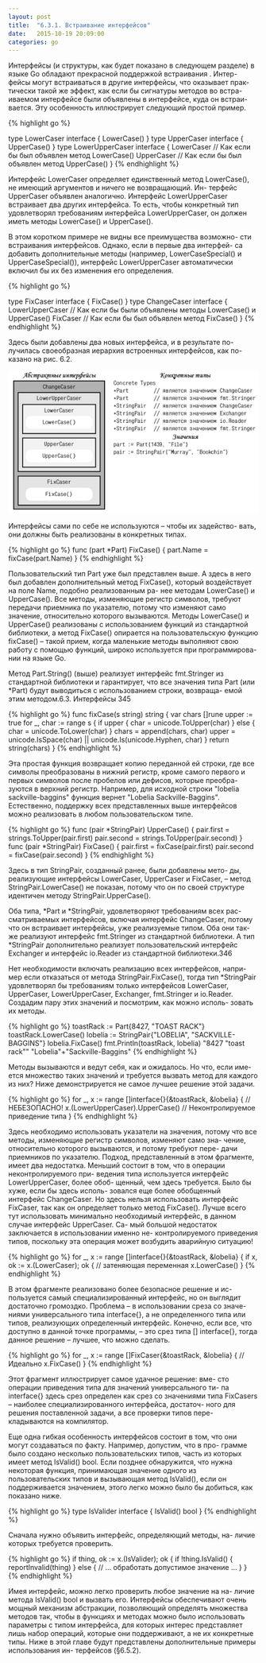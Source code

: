 ```yaml
---
layout: post
title:  "6.3.1. Встраивание интерфейсов"
date:   2015-10-19 20:09:00
categories: go
---
```


Интерфейсы (и структуры, как будет показано в следующем разделе)
в языке Go обладают прекрасной поддержкой встраивания . Интер-
фейсы могут встраиваться в другие интерфейсы, что оказывает прак-
тически такой же эффект, как если бы сигнатуры методов во встра-
иваемом интерфейсе были объявлены в интерфейсе, куда он встраи-
вается. Эту особенность иллюстрирует следующий простой пример.


{% highlight go %}

type LowerCaser interface {
    LowerCase()
}
type UpperCaser interface {
    UpperCase()
}
type LowerUpperCaser interface {
    LowerCaser // Как если бы был объявлен метод LowerCase()
    UpperCaser // Как если бы был объявлен метод UpperCase()
}
{% endhighlight %}

Интерфейс LowerCaser определяет единственный метод
LowerCase(), не имеющий аргументов и ничего не возвращающий. Ин-
терфейс UpperCaser объявлен аналогично. Интерфейс LowerUpperCaser
встраивает два других интерфейса. То есть, чтобы конкретный тип
удовлетворял требованиям интерфейса LowerUpperCaser, он должен
иметь методы LowerCase() и UpperCase().

В этом коротком примере не видны все преимущества возможно-
сти встраивания интерфейсов. Однако, если в первые два интерфей-
са добавить дополнительные методы (например, LowerCaseSpecial()
и UpperCaseSpecial()), интерфейс LowerUpperCaser автоматически
включил бы их без изменения его определения.


{% highlight go %}

type FixCaser interface {
    FixCase()
}
type ChangeCaser interface {
    LowerUpperCaser // Как если бы были объявлены методы LowerCase() и UpperCase()
    FixCaser
    // Как если бы был объявлен метод FixCase()
}
{% endhighlight %}

Здесь были добавлены два новых интерфейса, и в результате по-
лучилась своеобразная иерархия встроенных интерфейсов, как по-
казано на рис. 6.2.

![Рис.6.2](/images/ris-6-2.jpg "Рис.6.2")


Интерфейсы сами по себе не используются – чтобы их задейство-
вать, они должны быть реализованы в конкретных типах.


{% highlight go %}
func (part *Part) FixCase() {
    part.Name = fixCase(part.Name)
}
{% endhighlight %}

Пользовательский тип Part уже был представлен выше. А
здесь в него был добавлен дополнительный метод FixCase(),
который воздействует на поле Name, подобно реализованным ра-
нее методам LowerCase() и UpperCase(). Все методы, изменяющие
регистр символов, требуют передачи приемника по указателю,
потому что изменяют само значение, относительно которого
вызываются. Методы LowerCase() и UpperCase() реализованы с
использованием функций из стандартной библиотеки, а метод
FixCase() опирается на пользовательскую функцию fixCase() –
такой прием, когда маленькие методы выполняют свою работу
с помощью функций, широко используется при программирова-
нии на языке Go.

Метод Part.String() (выше) реализует интерфейс fmt.Stringer из
стандартной библиотеки и гарантирует, что все значения типа Part
(или *Part) будут выводиться с использованием строки, возвраща-
емой этим методом.6.3. Интерфейсы
345


{% highlight go %}
func fixCase(s string) string {
    var chars []rune
    upper := true
    for _, char := range s {
        if upper {
            char = unicode.ToUpper(char)
        } else {
            char = unicode.ToLower(char)
        }
        chars = append(chars, char)
        upper = unicode.IsSpace(char) || unicode.Is(unicode.Hyphen, char)
    }
    return string(chars)
}
{% endhighlight %}



Эта простая функция возвращает копию переданной ей строки, где
все символы преобразованы в нижний регистр, кроме самого первого
и первых символов после пробелов или дефисов, которые преобра-
зуются в верхний регистр. Например, для исходной строки "lobelia
sackville-baggins" функция вернет "Lobelia Sackville-Baggins".
Естественно, поддержку всех представленных выше интерфейсов
можно реализовать в любом пользовательском типе.


{% highlight go %}
func (pair *StringPair) UpperCase() {
pair.first = strings.ToUpper(pair.first)
pair.second = strings.ToUpper(pair.second)
}
func (pair *StringPair) FixCase() {
pair.first = fixCase(pair.first)
pair.second = fixCase(pair.second)
}
{% endhighlight %}

Здесь в тип StringPair, созданный ранее, были добавлены мето-
ды, реализующие интерфейсы LowerCaser, UpperCaser и FixCaser, –
метод StringPair.LowerCase() не показан, потому что он по своей
структуре идентичен методу StringPair.UpperCase().

Оба типа, *Part и *StringPair, удовлетворяют требованиям всех рас-
сматриваемых интерфейсов, включая интерфейс ChangeCaser, потому
что он встраивает интерфейсы, уже реализуемые типом. Оба они так-
же реализуют интерфейс fmt.Stringer из стандартной библиотеки. А
тип *StringPair дополнительно реализует пользовательский интерфейс
Exchanger и интерфейс io.Reader из стандартной библиотеки.346


Нет необходимости включать реализацию всех интерфейсов, напри-
мер если отказаться от метода StringPair.FixCase(), тогда тип *StringPair
удовлетворял бы требованиям только интерфейсов LowerCaser,
UpperCaser, LowerUpperCaser, Exchanger, fmt.Stringer и io.Reader.
Создадим пару этих значений и посмотрим, как можно исполь-
зовать их методы.


{% highlight go %}
toastRack := Part{8427, "TOAST RACK"}
toastRack.LowerCase()
lobelia := StringPair{"LOBELIA", "SACKVILLE-BAGGINS"}
lobelia.FixCase()
fmt.Println(toastRack, lobelia)
"8427 "toast rack"" "Lobelia"+"Sackville-Baggins"
{% endhighlight %}

Методы вызываются и ведут себя, как и ожидалось. Но что, если име-
ется множество таких значений и требуется вызвать метод для каждого
из них? Ниже демонстрируется не самое лучшее решение этой задачи.


{% highlight go %}
for _, x := range []interface{}{&toastRack, &lobelia} { // НЕБЕЗОПАСНО!
x.(LowerUpperCaser).UpperCase() // Неконтролируемое приведение типа
}
{% endhighlight %}


Здесь необходимо использовать указатели на значения, потому
что все методы, изменяющие регистр символов, изменяют само зна-
чение, относительно которого вызываются, и потому требуют пере-
дачи приемников по указателю.
Подход, представленный в этом фрагменте, имеет два недостатка.
Меньший состоит в том, что в операции неконтролируемого при-
ведения типа используется интерфейс LowerUpperCaser, более обоб-
щенный, чем здесь требуется. Было бы хуже, если бы здесь исполь-
зовался еще более обобщенный интерфейс ChangeCaser. Но здесь
нельзя использовать интерфейс FixCaser, так как он определяет
только метод FixCase(). Лучше всего тут использовать минимально
необходимый интерфейс, в данном случае интерфейс UpperCaser. Са-
мый большой недостаток заключается в использовании именно не-
контролируемого приведения типов, поскольку эта операция может
возбудить аварийную ситуацию!


{% highlight go %}
for _, x := range []interface{}{&toastRack, &lobelia} {
    if x, ok := x.(LowerCaser); ok { // затеняющая переменная
    x.LowerCase()
}
{% endhighlight %}

В этом фрагменте реализовано более безопасное решение и ис-
пользуется самый специализированный интерфейс, но он выглядит
достаточно громоздко. Проблема – в использовании среза со значе-
ниями универсального типа interface{}, а не определенного типа
или типов, реализующих определенный интерфейс. Конечно, если
все, что доступно в данной точке программы, – это срез типа []
interface{}, тогда данное решение – лучшее, что можно сделать.



{% highlight go %}
    for _, x := range []FixCaser{&toastRack, &lobelia} { // Идеально
    x.FixCase()
}
{% endhighlight %}

Этот фрагмент иллюстрирует самое удачное решение: вме-
сто операции приведения типа для значений универсального ти-
па interface{} здесь срез определен как срез со значениями типа
FixCasers – наиболее специализированного интерфейса, достаточ-
ного для решения поставленной задачи, а все проверки типов пере-
кладываются на компилятор.

Еще одна гибкая особенность интерфейсов состоит в том, что
они могут создаваться по факту. Например, допустим, что в про-
грамме было создано несколько пользовательских типов, часть из
которых имеет метод IsValid() bool. Если позднее обнаружится,
что нужна некоторая функция, принимающая значение одного из
пользовательских типов и вызывающая метод IsValid(), если он
поддерживается значением, этого легко можно было бы добиться,
как показано ниже.

{% highlight go %}
type IsValider interface {
    IsValid() bool
}
{% endhighlight %}

Сначала нужно объявить интерфейс, определяющий методы, на-
личие которых требуется проверить.

{% highlight go %}
if thing, ok := x.(IsValider); ok {
    if !thing.IsValid() {
        reportInvalid(thing)
    } else {
        // ... обработать допустимое значение ...
    }
}
{% endhighlight %}


Имея интерфейс, можно легко проверить любое значение на на-
личие метода IsValid() bool и вызвать его.
Интерфейсы обеспечивают очень мощный механизм абстракции,
позволяющий определять множества методов так, чтобы в функциях
и методах можно было использовать параметры с типом интерфейса,
для которых интерес представляет лишь набор операций, которые
они поддерживают, а не их конкретные типы. Ниже в этой главе
будут представлены дополнительные примеры использования ин-
терфейсов (§6.5.2).

